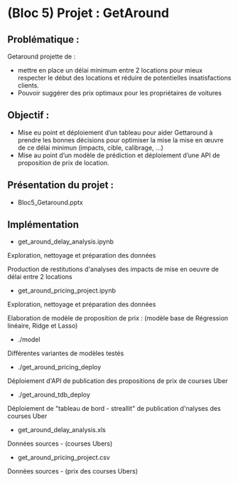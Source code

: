# (Bloc 5) Projet : GetAround

## Problématique :
Getaround projette de :
* mettre en place un délai minimum entre 2 locations pour mieux respecter le début des locations et réduire de potentielles insatisfactions clients.
* Pouvoir suggérer des prix optimaux pour les propriétaires de voitures 

## Objectif :
* Mise eu point et déploiement d’un tableau pour aider Gettaround à prendre les bonnes décisions  pour optimiser la mise la mise en œuvre de ce délai minimun (impacts, cible, calibrage, …)
* Mise au point d’un modèle de prédiction et déploiement d’une API de proposition de prix de location.

## Présentation du projet :
* Bloc5_Getaround.pptx

## Implémentation

* get_around_delay_analysis.ipynb

Exploration, nettoyage et préparation des données

Production de restitutions d'analyses des impacts de mise en oeuvre de délai entre 2 locations

* get_around_pricing_project.ipynb

Exploration, nettoyage et préparation des données

Elaboration de modèle de proposition de prix : (modèle base de Régression linéaire, Ridge et Lasso)

* ./model

Différentes variantes de modèles testés

* ./get_around_pricing_deploy
  
Déploiement d'API de publication des propositions de prix de courses Uber 

* ./get_around_tdb_deploy
  
Déploiement de "tableau de bord - streallit" de publication d'nalyses des courses Uber 

* get_around_delay_analysis.xls
  
Données sources - (courses Ubers)

* get_around_pricing_project.csv
  
Données sources - (prix des courses Ubers)
